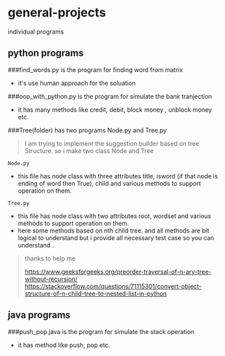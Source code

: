 # general-projects

individual programs 

## python programs

###find_words.py is the program for finding word from matrix

- it's use human approach for the soluation

###oop_with_python.py is the program for simulate the bank tranjection

- it has many methods like credit, debit, block money , unblock money etc.

###Tree(folder) has two programs Node.py and Tree.py

>I am trying to implement the suggestion builder based on tree Structure. so i make two class Node and Tree

`Node.py`

- this file has node class with three attributes title, isword (if that node is ending of word then True), child and various methods to support operation on them.

`Tree.py`

- this file has node class with two attributes root, wordset and various methods to support operation on them.
- here some methods based on nth child tree. and all methods are bit logical to understand but i provide all necessary test case so you can understand .

> thanks to help me
> 
> https://www.geeksforgeeks.org/preorder-traversal-of-n-ary-tree-without-recursion/
> https://stackoverflow.com/questions/71115301/convert-object-structure-of-n-child-tree-to-nested-list-in-python

## java programs

###push_pop.java is the program for simulate the stack operation

- it has method like push, pop etc.

